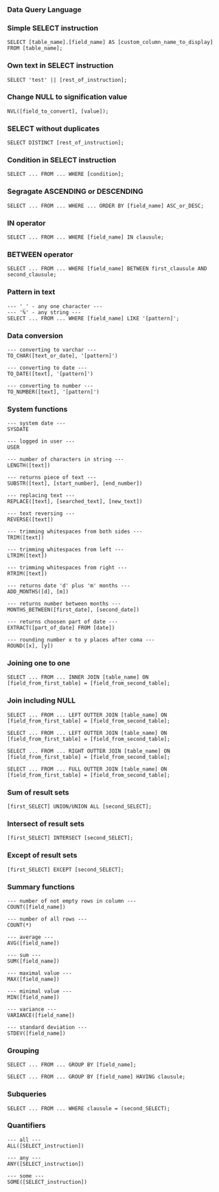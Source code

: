 ### Data Query Language

### Simple SELECT instruction
```
SELECT [table_name].[field_name] AS [custom_column_name_to_display]
FROM [table_name];
```

### Own text in SELECT instruction
```
SELECT 'test' || [rest_of_instruction];
```

### Change NULL to signification value
```
NVL([field_to_convert], [value]);
```

### SELECT without duplicates
```
SELECT DISTINCT [rest_of_instruction];
```

### Condition in SELECT instruction
```
SELECT ... FROM ... WHERE [condition];
```

### Segragate ASCENDING or DESCENDING
```
SELECT ... FROM ... WHERE ... ORDER BY [field_name] ASC_or_DESC;
```

### IN operator
```
SELECT ... FROM ... WHERE [field_name] IN clausule;
```

### BETWEEN operator
```
SELECT ... FROM ... WHERE [field_name] BETWEEN first_clausule AND second_clausule;
```

### Pattern in text
```
--- '_' - any one character ---
--- '%' - any string ---
SELECT ... FROM ... WHERE [field_name] LIKE '[pattern]';
```

### Data conversion
```
--- converting to varchar ---
TO_CHAR([text_or_date], '[pattern]')
```

```
--- converting to date ---
TO_DATE([text], '[pattern]')
```

```
--- converting to number ---
TO_NUMBER([text], '[pattern]')
```

### System functions
```
--- system date ---
SYSDATE
```

```
--- logged in user ---
USER
```

```
--- number of characters in string ---
LENGTH([text])
```

```
--- returns piece of text ---
SUBSTR([text], [start_number], [end_number])
```

```
--- replacing text ---
REPLACE([text], [searched_text], [new_text])
```

```
--- text reversing ---
REVERSE([text])
```

```
--- trimming whitespaces from both sides ---
TRIM([text])
```

```
--- trimming whitespaces from left ---
LTRIM([text])
```

```
--- trimming whitespaces from right ---
RTRIM([text])
```

```
--- returns date 'd' plus 'm' months ---
ADD_MONTHS([d], [m])
```

```
--- returns number between months ---
MONTHS_BETWEEN([first_date], [second_date])
```

```
--- returns choosen part of date ---
EXTRACT([part_of_date] FROM [date])
```

```
--- rounding number x to y places after coma ---
ROUND([x], [y])
```

### Joining one to one
```
SELECT ... FROM ... INNER JOIN [table_name] ON [field_from_first_table] = [field_from_second_table];
```

### Join including NULL
```
SELECT ... FROM ... LEFT OUTTER JOIN [table_name] ON [field_from_first_table] = [field_from_second_table];
```

```
SELECT ... FROM ... LEFT OUTTER JOIN [table_name] ON [field_from_first_table] = [field_from_second_table];
```

```
SELECT ... FROM ... RIGHT OUTTER JOIN [table_name] ON [field_from_first_table] = [field_from_second_table];
```

```
SELECT ... FROM ... FULL OUTTER JOIN [table_name] ON [field_from_first_table] = [field_from_second_table];
```

### Sum of result sets
```
[first_SELECT] UNION/UNION ALL [second_SELECT];
```

### Intersect of result sets
```
[first_SELECT] INTERSECT [second_SELECT];
```

### Except of result sets
```
[first_SELECT] EXCEPT [second_SELECT];
```

### Summary functions
```
--- number of not empty rows in column ---
COUNT([field_name])
```

```
--- number of all rows ---
COUNT(*)
```

```
--- average ---
AVG([field_name])
```

```
--- sum ---
SUM([field_name])
```

```
--- maximal value ---
MAX([field_name])
```

```
--- minimal value ---
MIN([field_name])
```

```
--- variance ---
VARIANCE([field_name])
```

```
--- standard deviation ---
STDEV([field_name])
```

### Grouping
```
SELECT ... FROM ... GROUP BY [field_name];
```

```
SELECT ... FROM ... GROUP BY [field_name] HAVING clausule;
```

### Subqueries
```
SELECT ... FROM ... WHERE clausule = (second_SELECT);
```

### Quantifiers
```
--- all ---
ALL([SELECT_instruction])
```

```
--- any ---
ANY([SELECT_instruction])
```

```
--- some ---
SOME([SELECT_instruction])
```